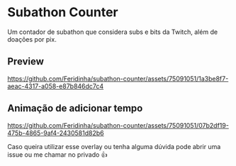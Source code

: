 # Subathon Counter
Um contador de subathon que considera subs e bits da Twitch, além de doações por pix.

## Preview
https://github.com/Feridinha/subathon-counter/assets/75091051/1a3be8f7-aeac-4317-a058-e87b846dc7c4

## Animação de adicionar tempo
https://github.com/Feridinha/subathon-counter/assets/75091051/07b2df19-475b-4865-9af4-2430581d82b6

Caso queira utilizar esse overlay ou tenha alguma dúvida pode abrir uma issue ou me chamar no privado 👍
